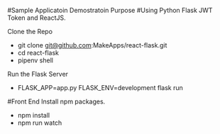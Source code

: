 #Sample Applicatoin Demostratoin Purpose 
#Using Python Flask JWT Token and ReactJS.

Clone the Repo
- git clone git@github.com:MakeApps/react-flask.git
- cd react-flask
- pipenv shell

Run the Flask Server 
- FLASK_APP=app.py FLASK_ENV=development flask run

#Front End 
Install npm packages.
- npm install
- npm run watch

